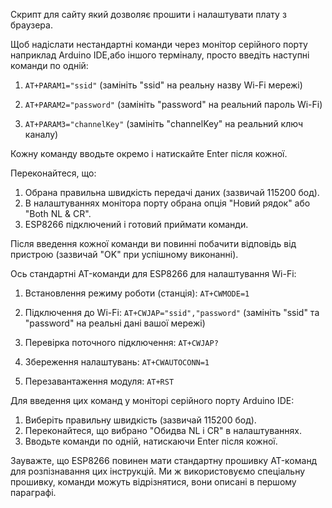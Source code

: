 Скрипт для сайту який дозволяє прошити і налаштувати плату з браузера.

Щоб надіслати нестандартні команди через монітор серійного порту наприклад Arduino IDE,або іншого терміналу, просто введіть наступні команди по одній:

1. `AT+PARAM1="ssid"`
   (замініть "ssid" на реальну назву Wi-Fi мережі)

2. `AT+PARAM2="password"`
   (замініть "password" на реальний пароль Wi-Fi)

3. `AT+PARAM3="channelKey"`
   (замініть "channelKey" на реальний ключ каналу)

Кожну команду вводьте окремо і натискайте Enter після кожної. 

Переконайтеся, що:
1. Обрана правильна швидкість передачі даних (зазвичай 115200 бод).
2. В налаштуваннях монітора порту обрана опція "Новий рядок" або "Both NL & CR".
3. ESP8266 підключений і готовий приймати команди.

Після введення кожної команди ви повинні побачити відповідь від пристрою (зазвичай "OK" при успішному виконанні).





Ось стандартні AT-команди для ESP8266 для налаштування Wi-Fi:

1. Встановлення режиму роботи (станція):
   `AT+CWMODE=1`

2. Підключення до Wi-Fi:
   `AT+CWJAP="ssid","password"`
   (замініть "ssid" та "password" на реальні дані вашої мережі)

3. Перевірка поточного підключення:
   `AT+CWJAP?`

4. Збереження налаштувань:
   `AT+CWAUTOCONN=1`

5. Перезавантаження модуля:
   `AT+RST`

Для введення цих команд у моніторі серійного порту Arduino IDE:

1. Виберіть правильну швидкість (зазвичай 115200 бод).
2. Переконайтеся, що вибрано "Обидва NL і CR" в налаштуваннях.
3. Вводьте команди по одній, натискаючи Enter після кожної.

Зауважте, що ESP8266 повинен мати стандартну прошивку AT-команд для розпізнавання цих інструкцій. Ми ж використовуємо спеціальну прошивку, команди можуть відрізнятися, вони описані в першому параграфі.
